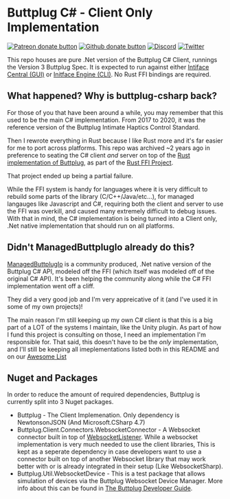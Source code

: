 # Buttplug C# - Client Only Implementation

[![Patreon donate button](https://img.shields.io/badge/patreon-donate-yellow.svg)](https://www.patreon.com/qdot)
[![Github donate button](https://img.shields.io/badge/github-donate-ff69b4.svg)](https://www.github.com/sponsors/qdot)
[![Discord](https://img.shields.io/discord/353303527587708932.svg?logo=discord)](https://discord.buttplug.io)
[![Twitter](https://img.shields.io/twitter/follow/buttplugio.svg?style=social&logo=twitter)](https://twitter.com/buttplugio)

This repo houses are pure .Net version of the Buttplug C# Client, runnings the Version 3 Buttplug Spec. It is expected to run against either [Intiface Central (GUI)](https://intiface.com/central) or [Initface Engine (CLI)](https://github.com/intiface/intiface-engine). No Rust FFI bindings are required.

## What happened? Why is buttplug-csharp back?

For those of you that have been around a while, you may remember that this used to be the main C# implementation. From 2017 to 2020, it was the reference version of the Buttplug Intimate Haptics Control Standard. 

Then I rewrote everything in Rust because I like Rust more and it's far easier for me to port across platforms. This repo was archived ~2 years ago in preference to seating the C# client *and* server on top of the [Rust implementation of Buttplug](https://github.com/buttplugio/buttplug), as part of the [Rust FFI Project](https://github.com/buttplugio/buttplug-rs-ffi).

That project ended up being a partial failure.

While the FFI system is handy for languages where it is very difficult to rebuild some parts of the library (C/C++/Java/etc...), for managed langauges like Javascript and C#, requiring both the client and server to use the FFI was overkill, and caused many extremely difficult to debug issues. With that in mind, the C# implementation is being turned into a Client only, .Net native implementation that should run on all platforms.

## Didn't ManagedButtplugIo already do this?

[ManagedButtplugIo](https://github.com/Er1807/ManagedButtplugIo/) is a community produced, .Net native version of the Buttplug C# API, modeled off the FFI (which itself was modeled off of the original C# API). It's been helping the community along while the C# FFI implementation went off a cliff.

They did a very good job and I'm very appreicative of it (and I've used it in some of my own projects)!

The main reason I'm still keeping up my own C# client is that this is a big part of a LOT of the systems I maintain, like the Unity plugin. As part of how I fund this project is consulting on those, I need an implementation I'm responsible for. That said, this doesn't have to be the *only* implementation, and I'll still be keeping all imeplementations listed both in this README and on our [Awesome List](https://awesome.buttplug.io)

## Nuget and Packages

In order to reduce the amount of required dependencies, Buttplug is currently split into 3 Nuget packages.

- Buttplug - The Client Implemenation. Only dependency is NewtonsonJSON (And Microsoft.CSharp 4.7)
- Buttplug.Client.Connectors.WebsocketConnector - A Websocket connector built in top of
  [WebsocketListener](https://github.com/deniszykov/WebSocketListener). While a websocket
  implementation is very much needed to use the client libraries, This is kept as a seperate
  dependency in case developers want to use a connector built on top of another Websocket library
  that may work better with or is already integrated in their setup (Like WebsocketSharp).
- Buttplug.Util.WebsocketDevice - This is a test package that allows simulation of devices via the
  Buttplug Websocket Device Manager. More info about this can be found in [The Buttplug Developer Guide](https://docs.buttplug.io/).

